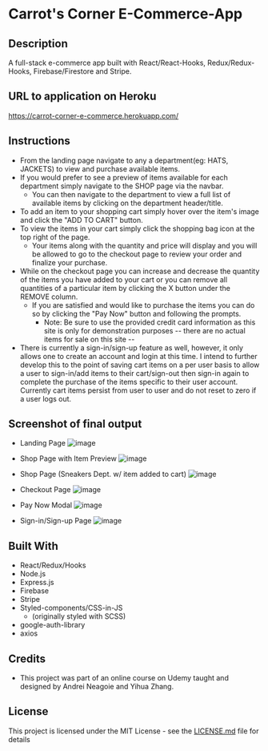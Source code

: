 # Carrot's Corner E-Commerce-App

## Description

A full-stack e-commerce app built with React/React-Hooks, Redux/Redux-Hooks, Firebase/Firestore and Stripe.

## URL to application on Heroku

https://carrot-corner-e-commerce.herokuapp.com/

## Instructions
-   From the landing page navigate to any a department(eg: HATS, JACKETS) to view and purchase available items. 
-   If you would prefer to see a preview of items available for each department simply navigate to the SHOP page via the navbar.
    -   You can then navigate to the department to view a full list of available items by clicking on the department header/title.
-   To add an item to your shopping cart simply hover over the item's image and click the "ADD TO CART" button.
-   To view the items in your cart simply click the shopping bag icon at the top right of the page.
    -   Your items along with the quantity and price will display and you will be allowed to go to the checkout page to review your order and finalize your purchase.
-   While on the checkout page you can increase and decrease the quantity of the items you have added to your cart or you can remove all quantities of a particular item by  clicking the X button under the REMOVE column.
    -   If you are satisfied and would like to purchase the items you can do so by clicking the "Pay Now" button and following the prompts.
        -   Note: Be sure to use the provided credit card information as this site is only for demonstration purposes -- there are no actual items for sale on this site --
-   There is currently a sign-in/sign-up feature as well, however, it only allows one to create an account and login at this time. I intend to further develop this to the point of saving cart items on a per user basis to allow a user to sign-in/add items to their cart/sign-out then sign-in again to complete the purchase of the items specific to their user account. Currently cart items persist from user to user and do not reset to zero if a user logs out.


## Screenshot of final output
* Landing Page
![image](https://user-images.githubusercontent.com/54122844/92536719-9f4c1100-f1f7-11ea-80aa-122127c97558.png)

* Shop Page with Item Preview
![image](https://user-images.githubusercontent.com/54122844/92536770-c571b100-f1f7-11ea-8b81-486809b2474b.png)

* Shop Page (Sneakers Dept. w/ item added to cart)
![image](https://user-images.githubusercontent.com/54122844/92536997-4630ad00-f1f8-11ea-9450-71efb9b6fce6.png)

* Checkout Page
![image](https://user-images.githubusercontent.com/54122844/92537039-63657b80-f1f8-11ea-89ac-572e3bb3da93.png)

* Pay Now Modal
![image](https://user-images.githubusercontent.com/54122844/92537099-8abc4880-f1f8-11ea-87cc-8da1df3f174a.png)

* Sign-in/Sign-up Page
![image](https://user-images.githubusercontent.com/54122844/92537195-cb1bc680-f1f8-11ea-8fc9-df78186638c1.png)



## Built With

* React/Redux/Hooks
* Node.js
* Express.js
* Firebase
* Stripe
* Styled-components/CSS-in-JS
  * (originally styled with SCSS)
* google-auth-library
* axios

## Credits

* This project was part of an online course on Udemy taught and designed by Andrei Neagoie and Yihua Zhang.


## License
This project is licensed under the MIT License - see the [LICENSE.md](LICENSE.md) file for details
